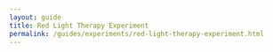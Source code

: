 ```yaml
---
layout: guide
title: Red Light Therapy Experiment
permalink: /guides/experiments/red-light-therapy-experiment.html
---
```


